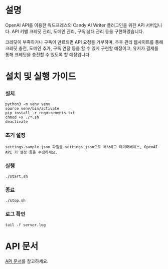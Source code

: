 # 설명
OpenAI API를 이용한 워드프레스의 Candy AI Writer 플러그인을 위한 API 서버입니다.
API 키별 크레딧 관리, 도메인 관리, 구독 상태 관리 등을 구현하였습니다.

크레딧이 부족하거나 구독이 만료되면 API 요청을 거부하며, 추후 관리 웹사이트를 통해 크레딧 충전, 도메인 추가, 구독 연장 등을 할 수 있게 구현할 예정이고, 유저가 결제를 통해 크레딧을 충전할 수 있도록 할 예정입니다.


# 설치 및 실행 가이드
### 설치
```
python3 -m venv venv
source venv/bin/activate
pip install -r requirements.txt
chmod +x ./*.sh
deactivate
```

### 초기 설정
```
settings-sample.json 파일을 settings.json으로 복사하고 데이터베이스, OpenAI API 키 설정 등을 수정하세요.
```

### 실행
```
./start.sh
```

### 종료
```
./stop.sh
```

### 로그 확인
```
tail -f server.log
```


# API 문서
[API 문서](https://api.edix.studio/docs)를 참고하세요.